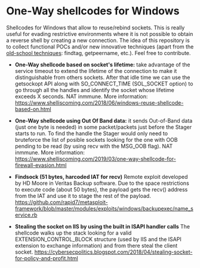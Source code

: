 # One-Way shellcodes for Windows
Shellcodes for Windows that allow to reuse/rebind sockets. This is really useful for evading restrictive environments where it is not possible to obtain a reverse shell by creating a new connection. The idea of this repository is to collect functional POCs and/or new innovative techniques (apart from the [old-school techniques](http://phrack.org/issues/62/7.html): findtag, getpeername, etc.). Feel free to contribute.

* **One-Way shellcode based on socket's lifetime:** take advantage of the service timeout to extend the lifetime of the connection to make it distinguishable from others sockets. After that idle time we can use the getsockopt API along with SO_CONNECT_TIME (SOL_SOCKET option) to go through all the handles and identify the socket whose lifetime exceeds X seconds. NAT inmmune. More information: https://www.shelliscoming.com/2018/06/windows-reuse-shellcode-based-on.html

* **One-Way shellcode using Out Of Band data:** it sends Out-of-Band data (just one byte is needed) in some packet/packets just before the Stager starts to run. To find the handle the Stager would only need to bruteforce the list of posible sockets looking for the one with OOB pending to be read (by using recv with the MSG_OOB flag). NAT inmmune. More information: https://www.shelliscoming.com/2019/03/one-way-shellcode-for-firewall-evasion.html

* **Findsock (51 bytes, harcoded IAT for recv)**
Remote exploit developed by HD Moore in Veritas Backup software. Due to the space restrictions to execute code (about 50 bytes), the payload gets the recv() address from the IAT and use it to stage the rest of the payload. 
https://github.com/rapid7/metasploit-framework/blob/master/modules/exploits/windows/backupexec/name_service.rb

* **Stealing the socket on IIS by using the built in ISAPI handler calls**
The shellcode walks up the stack looking for a valid EXTENSION_CONTROL_BLOCK structure (used by IIS and the ISAPI extension to exchange information) and from there steal the client socket.
https://cybersecpolitics.blogspot.com/2018/04/stealing-socket-for-policy-and-profit.html
